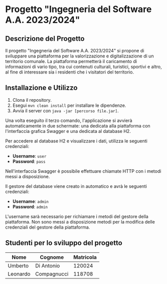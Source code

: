 <!DOCTYPE html>
<html lang="en">
<head>
    <meta charset="UTF-8">
    <meta name="viewport" content="width=device-width, initial-scale=1.0">
</head>
<body>
    <h1>Progetto "Ingegneria del Software A.A. 2023/2024"</h1>
    <h2>Descrizione del Progetto</h2>
    <p>Il progetto "Ingegneria del Software A.A. 2023/2024" si propone di sviluppare una piattaforma per la valorizzazione e digitalizzazione di un territorio comunale. La piattaforma permetterà il caricamento di informazioni di vario tipo, tra cui contenuti culturali, turistici, sportivi e altro, al fine di interessare sia i residenti che i visitatori del territorio.</p>
    <h2>Installazione e Utilizzo</h2>
    <ol>
        <li>Clona il repository.</li>
        <li>Esegui <code>mvn clean install</code> per installare le dipendenze.</li>
        <li>Avvia il server con <code>java -jar [percorso file.jar]</code>.</li>
    </ol>
    <p>Una volta eseguito il terzo comando, l'applicazione si avvierà automaticamente in due schermate: una dedicata alla piattaforma con l'interfaccia grafica Swagger e una dedicata al database H2.</p>
    <p>Per accedere al database H2 e visualizzare i dati, utilizza le seguenti credenziali:</p>
    <ul>
        <li><strong>Username</strong>: <code>user</code></li>
        <li><strong>Password</strong>: <code>pass</code></li>
    </ul>
    <p>Nell'interfaccia Swagger è possibile effettuare chiamate HTTP con i metodi messi a disposizione.</p>
    <p>Il gestore del database viene creato in automatico e avrà le seguenti credenziali:</p>
    <ul>
        <li><strong>Username</strong>: <code>admin</code></li>
        <li><strong>Password</strong>: <code>admin</code></li>
    </ul>
    <p>L'username sarà necessario per richiamare i metodi del gestore della piattaforma. Non sono messi a disposizione metodi per la modifica delle credenziali del gestore della piattaforma.</p>
    <h2>Studenti per lo sviluppo del progetto</h2>
   <table>
    <thead>
        <tr>
            <th>Nome</th>
            <th>Cognome</th>
            <th>Matricola</th>
        </tr>
    </thead>
    <tbody>
        <tr>
            <td>Umberto</td>
            <td>Di Antonio</td>
            <td>120024</td>
        </tr>
        <tr>
            <td>Leonardo</td>
            <td>Compagnucci</td>
            <td>118708</td>
        </tr>
    </tbody>
</table>
</body>
</html>
